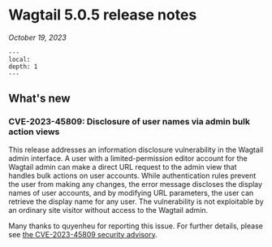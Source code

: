 # Wagtail 5.0.5 release notes

_October 19, 2023_

```{contents}
---
local:
depth: 1
---
```

## What's new

### CVE-2023-45809: Disclosure of user names via admin bulk action views

This release addresses an information disclosure vulnerability in the Wagtail admin interface. A user with a limited-permission editor account for the Wagtail admin can make a direct URL request to the admin view that handles bulk actions on user accounts. While authentication rules prevent the user from making any changes, the error message discloses the display names of user accounts, and by modifying URL parameters, the user can retrieve the display name for any user. The vulnerability is not exploitable by an ordinary site visitor without access to the Wagtail admin.

Many thanks to quyenheu for reporting this issue. For further details, please see [the CVE-2023-45809 security advisory](https://github.com/wagtail/wagtail/security/advisories/GHSA-fc75-58r8-rm3h).
